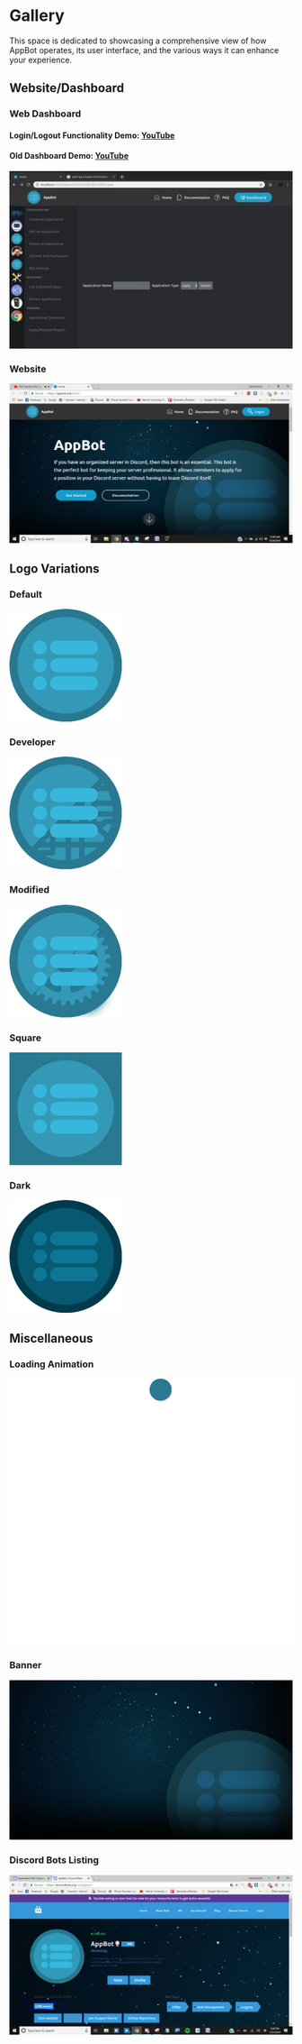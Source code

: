# Gallery

This space is dedicated to showcasing a comprehensive view of how AppBot operates, its user interface, and the various ways it can enhance your experience.

## Website/Dashboard

### Web Dashboard

#### Login/Logout Functionality Demo: [YouTube](https://www.youtube.com/watch?v=fiV9YUQwILQ)

#### Old Dashboard Demo: [YouTube](https://youtu.be/56ZGH5aKuak)

![web-dash-login-logout](https://github.com/Joshuliu/AppBot/blob/221c39da3288b586a7958556e5badd5731f10b81/Media/web%20dashboard.png)

### Website
![unknown.png](https://github.com/Joshuliu/AppBot/blob/221c39da3288b586a7958556e5badd5731f10b81/Media/unknown.png)

## Logo Variations
### Default
<img src="https://github.com/Joshuliu/AppBot/blob/221c39da3288b586a7958556e5badd5731f10b81/Media/logos/AppBotCircle.png" alt="AppBotCircle" width="200"/>

### Developer
<img src="https://github.com/Joshuliu/AppBot/blob/221c39da3288b586a7958556e5badd5731f10b81/Media/logos/AppBotCircleDev.png" alt="AppBotCircleDev" width="200"/>

### Modified
<img src="https://github.com/Joshuliu/AppBot/blob/221c39da3288b586a7958556e5badd5731f10b81/Media/logos/AppBotCircleMod.png" alt="AppBotCircleMod" width="200"/>

### Square
<img src="https://github.com/Joshuliu/AppBot/blob/221c39da3288b586a7958556e5badd5731f10b81/Media/logos/AppBotNotCircle.png" alt="AppBotNotCircle" width="200"/>

### Dark
<img src="https://github.com/Joshuliu/AppBot/blob/221c39da3288b586a7958556e5badd5731f10b81/Media/logos/DarkAppBot.png" alt="DarkAppBot" width="200"/>

## Miscellaneous

### Loading Animation
![appbot-loading.gif](https://github.com/Joshuliu/AppBot/blob/221c39da3288b586a7958556e5badd5731f10b81/Media/appbot-loading.gif)

### Banner
![banner.png](https://github.com/Joshuliu/AppBot/blob/221c39da3288b586a7958556e5badd5731f10b81/Media/banner.png)

### Discord Bots Listing
![discordbots-listing.png](https://github.com/Joshuliu/AppBot/blob/221c39da3288b586a7958556e5badd5731f10b81/Media/discordbots-listing.png)

